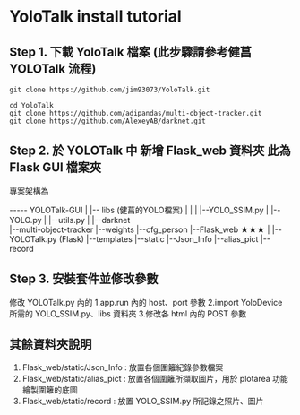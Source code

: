 # YoloTalk install tutorial


## Step 1. 下載 YoloTalk 檔案 (此步驟請參考健菖YOLOTalk 流程)
```bash=
git clone https://github.com/jim93073/YoloTalk.git

cd YoloTalk
git clone https://github.com/adipandas/multi-object-tracker.git
git clone https://github.com/AlexeyAB/darknet.git
```

## Step 2. 於 YOLOTalk 中 新增 Flask_web 資料夾  此為 Flask GUI 檔案夾

專案架構為

----- YOLOTalk-GUI
  |
  |-- libs (健菖的YOLO檔案)
  |        |
  |        |--YOLO_SSIM.py
  |        |--YOLO.py
  |        |--utils.py
  |
  |--darknet  
  |--multi-object-tracker
  |--weights
  |--cfg_person
  |--Flask_web ★★★
           |
           |--YOLOTalk.py  (Flask)
                   |--templates
                   |--static
                        |--Json_Info
                        |--alias_pict
                        |--record
                        
                        
## Step 3. 安裝套件並修改參數 

修改 YOLOTalk.py 內的 
1.app.run 內的 host、port 參數
2.import YoloDevice 所需的 YOLO_SSIM.py、libs 資料夾
3.修改各 html 內的 POST 參數


## 其餘資料夾說明 

1. Flask_web/static/Json_Info  : 放置各個圍籬紀錄參數檔案
2. Flask_web/static/alias_pict : 放置各個圍籬所擷取圖片，用於 plotarea 功能繪製圍籬的底圖
3. Flask_web/static/record     : 放置 YOLO_SSIM.py 所記錄之照片、圖片
